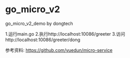 # go_micro_v2
go_micro_v2_demo by dongtech

1.运行main.go
2.执行http://localhost:10086/greeter
3.访问http://localhost:10086/greeter/dong

参考资料:
https://github.com/yuedun/micro-service
